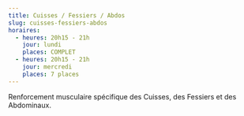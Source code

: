 ```yaml
---
title: Cuisses / Fessiers / Abdos
slug: cuisses-fessiers-abdos
horaires:
  - heures: 20h15 - 21h
    jour: lundi
    places: COMPLET
  - heures: 20h15 - 21h
    jour: mercredi
    places: 7 places
---
```

Renforcement musculaire spécifique des Cuisses, des Fessiers et des Abdominaux.
